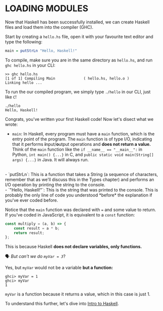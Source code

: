 # LOADING MODULES
Now that Haskell has been successfully installed, we can create Haskell files and load them into the compiler (GHC).

Start by creating a `hello.hs` file, open it with your favourite text editor and type the following:

```haskell
main = putStrLn "Hello, Haskell!"
```

To compile, make sure you are in the same directory as `hello.hs`, and run `ghc hello.hs` in your CLI:
```
>> ghc hello.hs
[1 of 1] Compiling Main             ( hello.hs, hello.o )
Linking hello ...
```

To run the our compiled program, we simply type `./hello` in our CLI, just like `C`!

```
./hello 
Hello, Haskell!
```

Congrats, you've written your first Haskell code! Now let's disect what we wrote:

- `main`: In Haskell, every program must have a `main` function, which is the entry point of the program. The `main` function is of type I/O, indicating that it performs **i**nput/**o**utput operations and **does not return a value.** Think of the `main` function like the `if __name__ == "__main__":` in Python, `int main() {...}` in C, and `public static void main(String[] args) {...}` in Java. It will always run.
<br>
- `putStrLn`: This is a function that takes a String (a sequence of characters, remember that as we'll discuss this in the Types chapter) and performs an I/O operation by printing the string to the console.
<br>
- `"Hello, Haskell!"`: This is the string that was printed to the console. This is probably the only line of code you understood *before* the explanation if you've ever coded before.

Notice that the `main` function was declared with `=` and some value to return. If you've coded in JavaScript, it is equivalent to a `const` function:

```javascript
const multiply = (a, b) => {
    const result = a * b;
    return result;
};
```

This is because Haskell **does not declare variables, only functions.** 

🗣️ *But can't we do `myVar = 3`*?

Yes, but `myVar` would not be a variable **but a function:**
```
ghci> myVar = 1
ghci> myVar
1
```
`myVar` is a function because it returns a value, which in this case is just 1. 

To understand this further, let's dive into [Intro to Haskell]().

